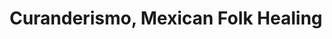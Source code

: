 ---
layout: manifest
title: Curanderismo, Mexican Folk Healing
manifest_name: curanderismo-mexican-folk-healing

---